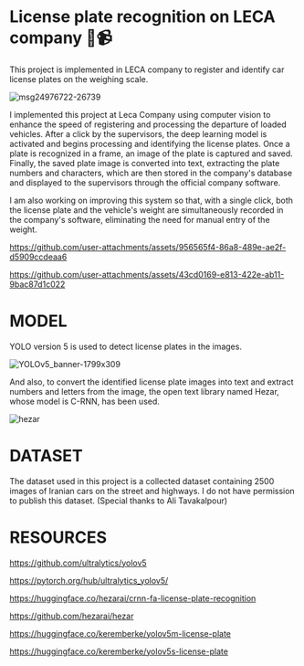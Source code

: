 # License plate recognition on LECA company 🚚📹

This project is implemented in LECA company to register and identify car license plates on the weighing scale.


![msg24976722-26739](https://github.com/user-attachments/assets/bf9930f0-c34b-48b3-b29a-3d36fb4631f0)


I implemented this project at Leca Company using computer vision to enhance the speed of registering and processing the departure of loaded vehicles. After a click by the supervisors, the deep learning model is activated and begins processing and identifying the license plates. Once a plate is recognized in a frame, an image of the plate is captured and saved. Finally, the saved plate image is converted into text, extracting the plate numbers and characters, which are then stored in the company's database and displayed to the supervisors through the official company software.

I am also working on improving this system so that, with a single click, both the license plate and the vehicle's weight are simultaneously recorded in the company's software, eliminating the need for manual entry of the weight.



https://github.com/user-attachments/assets/956565f4-86a8-489e-ae2f-d5909ccdeaa6



https://github.com/user-attachments/assets/43cd0169-e813-422e-ab11-9bac87d1c022



# MODEL
YOLO version 5 is used to detect license plates in the images.

![YOLOv5_banner-1799x309](https://github.com/user-attachments/assets/d5e7c674-9c2e-4474-95d8-0cdb2b31c788)

And also, to convert the identified license plate images into text and extract numbers and letters from the image, the open text library named Hezar, whose model is C-RNN, has been used.

![hezar](https://github.com/user-attachments/assets/be91b3f4-21b8-4752-bf2a-0dd72843ece9)


# DATASET
The dataset used in this project is a collected dataset containing 2500 images of Iranian cars on the street and highways.
I do not have permission to publish this dataset.
(Special thanks to Ali Tavakalpour)

# RESOURCES

https://github.com/ultralytics/yolov5

https://pytorch.org/hub/ultralytics_yolov5/

https://huggingface.co/hezarai/crnn-fa-license-plate-recognition

https://github.com/hezarai/hezar

https://huggingface.co/keremberke/yolov5m-license-plate

https://huggingface.co/keremberke/yolov5s-license-plate
